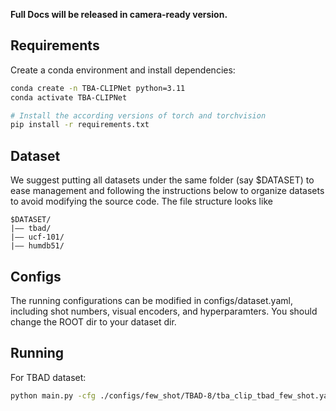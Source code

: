 **Full Docs will be released in camera-ready version.**
## Requirements
Create a conda environment and install dependencies:
```bash
conda create -n TBA-CLIPNet python=3.11
conda activate TBA-CLIPNet

# Install the according versions of torch and torchvision
pip install -r requirements.txt
```
## Dataset
We suggest putting all datasets under the same folder (say $DATASET) to ease management and following the instructions below to organize datasets to avoid modifying the source code. The file structure looks like
```text
$DATASET/
|–– tbad/
|–– ucf-101/
|–– humdb51/
```

## Configs
The running configurations can be modified in configs/dataset.yaml, including shot numbers, visual encoders, and hyperparamters. 
You should change the ROOT dir to your dataset dir.

## Running
For TBAD dataset:
```bash
python main.py -cfg ./configs/few_shot/TBAD-8/tba_clip_tbad_few_shot.yaml
```
